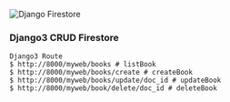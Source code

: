 ![Django Firestore](https://i.ytimg.com/vi/4O88uUhoi_M/maxresdefault.jpg)

### Django3 CRUD Firestore

```
Django3 Route
$ http://8000/myweb/books # listBook
$ http://8000/myweb/books/create # createBook
$ http://8000/myweb/books/update/doc_id # updateBook
$ http://8000/myweb/book/delete/doc_id # deleteBook
```